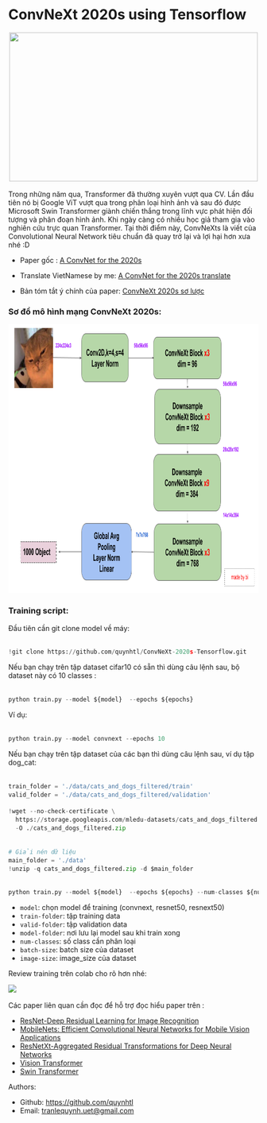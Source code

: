 # ConvNeXt 2020s using Tensorflow

<p align="center">
    <img src='https://scontent.xx.fbcdn.net/v/t1.15752-9/277853930_1139130046931071_7242626931798359416_n.png?stp=dst-png_s403x403&_nc_cat=111&ccb=1-5&_nc_sid=aee45a&_nc_ohc=dDjTJ9B7qlEAX-hK7-i&_nc_ad=z-m&_nc_cid=0&_nc_ht=scontent.xx&oh=03_AVIm6dItNCYnyH1KNOhMTIgbaQp8V1fFBtxGCUSDkmrr8g&oe=627F66EF' width=500 height=300 class="center">
</p>

Trong những năm qua, Transformer đã thường xuyên vượt qua CV. Lần đầu tiên nó bị Google ViT vượt qua trong phân loại hình ảnh và sau đó được Microsoft Swin Transformer giành chiến thắng trong lĩnh vực phát hiện đối tượng và phân đoạn hình ảnh. Khi ngày càng có nhiều học giả tham gia vào nghiên cứu trực quan Transformer. Tại thời điểm này, ConvNeXts là viết của Convolutional Neural Network tiêu chuẩn đã quay trở lại và lợi hại hơn xưa nhé :D




- Paper gốc : [A ConvNet for the 2020s](https://arxiv.org/abs/2201.03545)

- Translate VietNamese by me: [A ConvNet for the 2020s translate ](https://docs.google.com/document/d/10nPGRRUDybxll96e17RcDjnPkpTe2LfHWDWu7EWvpSQ/edit?usp=sharing)

- Bản tóm tắt ý chính của paper: [ConvNeXt 2020s sơ lược ](https://docs.google.com/document/d/1IoyAoVkJoccDNPd1csJ1SD3LWshVJb_sB1A3_ylDZf8/edit?usp=sharing)


### Sơ đồ mô hình mạng ConvNeXt 2020s: 

<p align="center">
<img src='./data/test/c4.png' width=960 height = 540 class="center">
</p>


### Training script:

Đầu tiên cần git clone model về máy:

```python

!git clone https://github.com/quynhtl/ConvNeXt-2020s-Tensorflow.git

```

 Nếu bạn chạy trên tập dataset cifar10 có sẵn thì dùng câu lệnh sau, bộ dataset này có 10 classes : 

```python

python train.py --model ${model}  --epochs ${epochs} 
```
Ví dụ:

```python

python train.py --model convnext --epochs 10 

``` 
Nếu bạn chạy trên tập dataset của các bạn thì dùng câu lệnh sau, ví dụ tập dog_cat:

```python

train_folder = './data/cats_and_dogs_filtered/train'
valid_folder = './data/cats_and_dogs_filtered/validation'

!wget --no-check-certificate \
  https://storage.googleapis.com/mledu-datasets/cats_and_dogs_filtered.zip \
  -O ./cats_and_dogs_filtered.zip

```
```python

# Giải nén dữ liệu
main_folder = './data'
!unzip -q cats_and_dogs_filtered.zip -d $main_folder

```

```python

python train.py --model ${model}  --epochs ${epochs} --num-classes ${num_classes} --train-folder ${train-folder  --valid-folder  ${valid-folder}

```
-  `model`: chọn model để training (convnext, resnet50, resnext50)
- `train-folder`: tập training data
- `valid-folder`: tập validation data
- `model-folder`: nơi lưu lại model sau khi train xong
- `num-classes`: số class cần phân loại 
- `batch-size`: batch size của dataset
- `image-size`: image_size của dataset

Review training trên colab cho rõ hơn nhé:

<a href="https://colab.research.google.com/drive/1f0w9hqypkrU12ggkD7q8EZMkfDAzEakj#scrollTo=oFrHbd-sR8Rv"><img src="https://storage.googleapis.com/protonx-cloud-storage/colab_favicon_256px.png" width=80> </a>

Các paper liên quan cần đọc để hỗ trợ đọc hiểu paper trên : 

- [ResNet-Deep Residual Learning for Image Recognition](https://arxiv.org/abs/1512.03385)
- [MobileNets: Efficient Convolutional Neural Networks for Mobile Vision Applications](https://arxiv.org/abs/1704.04861)
- [ResNetXt-Aggregated Residual Transformations for Deep Neural Networks](https://arxiv.org/abs/1611.05431)
- [Vision Transformer](https://paperswithcode.com/method/vision-transformer)
- [Swin Transformer](https://arxiv.org/abs/2103.14030)


Authors:
- Github: https://github.com/quynhtl
- Email: tranlequynh.uet@gmail.com

<!-- Advisors:

- Github: https://github.com/bangoc123
- Email: protonxai@gmail.com -->
<!-- Description about your project. Why do you choose to build this?  <--- **FIXME**

Slide about your project (if it's available) <--- **FIXME**

Architecture Image <--- **FIXME**



Advisors:
- Github: advisor github name <--- **FIXME**
- Email: advisor emails <--- **FIXME**

## I.  Set up environment
- Step 1: <--- **FIXME**

```python
conda env create -f environment.yml
```

- Step 2: <--- **FIXME**
```

```

- Step 3: <--- **FIXME**

```

``` 

## II.  Set up your dataset

- Guide user how to download your data and set the data pipeline <--- **FIXME**
- References: [NLP](https://github.com/bangoc123/transformer) and [CV](https://github.com/bangoc123/mlp-mixer)

## III. Training Process


**FIXME**

Training script:


```python

python train.py --epochs ${epochs} --input-lang en --target-lang vi --input-path ${path_to_en_text_file} --target-path ${path_to_vi_text_file}

```
**FIXME**

Example:

```python

!python train.py --train-folder ${train_folder} --valid-folder ${valid_folder} --num-classes 2 --patch-size 5 --image-size 150 --lr 0.0001 --epochs 200 --num-heads 12 

``` 
**FIXME**

There are some important arguments for the script you should consider when running it:

- `train-folder`: The folder of training data
- `valid-folder`: The folder of validation data
- ...

## IV. Predict Process

```bash
python predict.py --test-data ${link_to_test_data}
```

## V. Result and Comparision

**FIXME**

Your implementation
```
Epoch 7/10
782/782 [==============================] - 261s 334ms/step - loss: 0.8315 - acc: 0.8565 - val_loss: 0.8357 - val_acc: 0.7978
Epoch 8/10
782/782 [==============================] - 261s 334ms/step - loss: 0.3182 - acc: 0.8930 - val_loss: 0.6161 - val_acc: 0.8047
Epoch 9/10
782/782 [==============================] - 261s 333ms/step - loss: 1.1965 - acc: 0.8946 - val_loss: 3.9842 - val_acc: 0.7855
Epoch 10/10
782/782 [==============================] - 261s 333ms/step - loss: 0.4717 - acc: 0.8878 - val_loss: 0.4894 - val_acc: 0.8262

```

**FIXME**

Other architecture

```
Epoch 6/10
391/391 [==============================] - 115s 292ms/step - loss: 0.1999 - acc: 0.9277 - val_loss: 0.4719 - val_acc: 0.8130
Epoch 7/10
391/391 [==============================] - 114s 291ms/step - loss: 0.1526 - acc: 0.9494 - val_loss: 0.5224 - val_acc: 0.8318
Epoch 8/10
391/391 [==============================] - 115s 293ms/step - loss: 0.1441 - acc: 0.9513 - val_loss: 0.5811 - val_acc: 0.7875
```

Your comments about these results <--- **FIXME**


## VI. Running Test

When you want to modify the model, you need to run the test to make sure your change does not affect the whole system.

In the `./folder-name` **(FIXME)** folder please run:

```bash
pytest
``` -->


